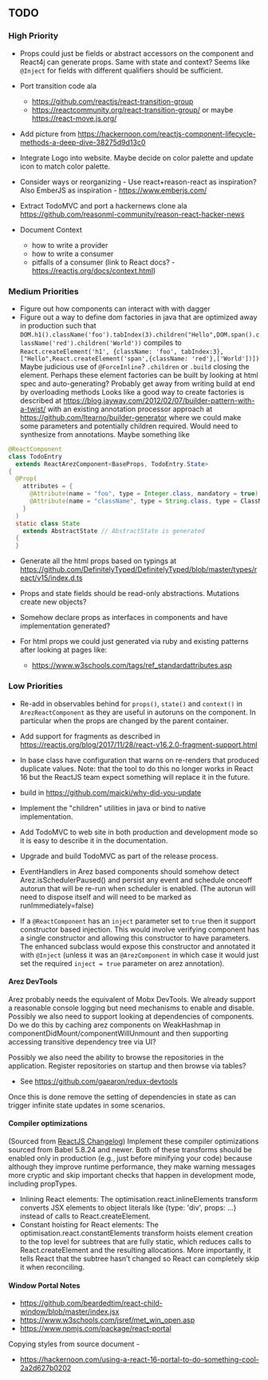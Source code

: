 ## TODO

### High Priority

* Props could just be fields or abstract accessors on the component and React4j can generate props. Same with
  state and context? Seems like `@Inject` for fields with different qualifiers should be sufficient.

* Port transition code ala
  - https://github.com/reactjs/react-transition-group
  - https://reactcommunity.org/react-transition-group/
  or maybe https://react-move.js.org/

* Add picture from https://hackernoon.com/reactjs-component-lifecycle-methods-a-deep-dive-38275d9d13c0

* Integrate Logo into website. Maybe decide on color palette and update icon to match color palette.

* Consider ways or reorganizing - Use react+reason-react as inspiration? Also EmberJS as inspiration - https://www.emberjs.com/

* Extract TodoMVC and port a hackernews clone ala https://github.com/reasonml-community/reason-react-hacker-news

* Document Context
  - how to write a provider
  - how to write a consumer
  - pitfalls of a consumer (link to React docs? - https://reactjs.org/docs/context.html)

### Medium Priorities

* Figure out how components can interact with with dagger
* Figure out a way to define dom factories in java that are optimized away in production such that
   `DOM.h1().className('foo').tabIndex(3).children("Hello",DOM.span().className('red').children('World'))`
   compiles to `React.createElement('h1', {className: 'foo', tabIndex:3},["Hello",React.createElement('span',{className: 'red'},['World'])])`
   Maybe judicious use of `@ForceInline`? `.children` or `.build` closing the element. Perhaps these
   element factories can be built by looking at html spec and auto-generating? Probably get away from writing build
   at end by overloading methods
   Looks like a good way to create factories is described at https://blog.jayway.com/2012/02/07/builder-pattern-with-a-twist/
   with an existing annotation processor approach at https://github.com/ltearno/builder-generator where we could make some
   parameters and potentially children required. Would need to synthesize from annotations. Maybe something like

```java
@ReactComponent
class TodoEntry
  extends ReactArezComponent<BaseProps, TodoEntry.State>
{
  @Prop(
    attributes = {
      @Attribute(name = "foo", type = Integer.class, mandatory = true),
      @Attribute(name = "className", type = String.class, type = ClassNameAttribute.class )
    }
  )
  static class State
    extends AbstractState // AbstractState is generated
  {
  }
```

* Generate all the html props based on typings at https://github.com/DefinitelyTyped/DefinitelyTyped/blob/master/types/react/v15/index.d.ts
* Props and state fields should be read-only abstractions. Mutations create new objects?
* Somehow declare props as interfaces in components and have implementation generated?

* For html props we could just generated via ruby and existing patterns after looking at pages like:
  - https://www.w3schools.com/tags/ref_standardattributes.asp

### Low Priorities

* Re-add in observables behind for `props()`, `state()` and `context()` in `ArezReactComponent` as they are useful in
  autoruns on the component. In particular when the props are changed by the parent container.

* Add support for fragments as described in 
  https://reactjs.org/blog/2017/11/28/react-v16.2.0-fragment-support.html

* In base class have configuration that warns on re-renders that produced duplicate values. Note: that the tool to do
  this no longer works in React 16 but the ReactJS team expect something will replace it in the future.
* build in https://github.com/maicki/why-did-you-update
* Implement the "children" utilities in java or bind to native implementation.

* Add TodoMVC to web site in both production and development mode so it is easy to describe it in the documentation.

* Upgrade and build TodoMVC as part of the release process.

* EventHandlers in Arez based components should somehow detect Arez.isSchedulerPaused() and persist any event and
  schedule onceoff autorun that will be re-run when scheduler is enabled. (The autorun will need to dispose itself
  and will need to be marked as runImmediately=false)

* If a `@ReactComponent` has an `inject` parameter set to `true` then it support constructor based injection.
  This would involve verifying component has a single constructor and allowing this constructor to have parameters.
  The enhanced subclass would expose this constructor and annotated it with `@Inject` (unless it was an
  `@ArezComponent` in which case it would just set the required `inject = true` parameter on arez annotation).

#### Arez DevTools

Arez probably needs the equivalent of Mobx DevTools. We already support a reasonable console logging but need
mechanisms to enable and disable. Possibly we also need to support looking at dependencies of components. Do we
do this by caching arez components on WeakHashmap in componentDidMount/componentWillUnmount and then supporting
accessing transitive dependency tree via UI?

Possibly we also need the ability to browse the repositories in the application. Register repositories on
startup and then browse via tables?

* See https://github.com/gaearon/redux-devtools

Once this is done remove the setting of dependencies in state as can trigger infinite state updates in some scenarios.

#### Compiler optimizations

(Sourced from [ReactJS Changelog](https://reactjs.org/blog/2015/10/07/react-v0.14.html#compiler-optimizations))
Implement these compiler optimizations sourced from Babel 5.8.24 and newer. Both of these transforms should be enabled
only in production (e.g., just before minifying your code) because although they improve runtime performance, they make
warning messages more cryptic and skip important checks that happen in development mode, including propTypes.

* Inlining React elements: The optimisation.react.inlineElements transform converts JSX elements to object literals
  like {type: 'div', props: ...} instead of calls to React.createElement.
* Constant hoisting for React elements: The optimisation.react.constantElements transform hoists element creation to
  the top level for subtrees that are fully static, which reduces calls to React.createElement and the resulting
  allocations. More importantly, it tells React that the subtree hasn’t changed so React can completely skip it
  when reconciling.


#### Window Portal Notes

* https://github.com/beardedtim/react-child-window/blob/master/index.jsx
* https://www.w3schools.com/jsref/met_win_open.asp
* https://www.npmjs.com/package/react-portal

Copying styles from source document -

* https://hackernoon.com/using-a-react-16-portal-to-do-something-cool-2a2d627b0202
